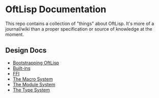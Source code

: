 # OftLisp Documentation

This repo contains a collection of "things" about OftLisp. It's more of a
journal/wiki than a proper specification or source of knowledge at the moment.

## Design Docs

 - [Bootstrapping OftLisp](design/bootstrapping.html)
 - [Built-ins](builtins/index.html)
 - [FFI](design/ffi.html)
 - [The Macro System](design/macros.html)
 - [The Module System](design/modules.html)
 - [The Type System](design/types/index.html)
